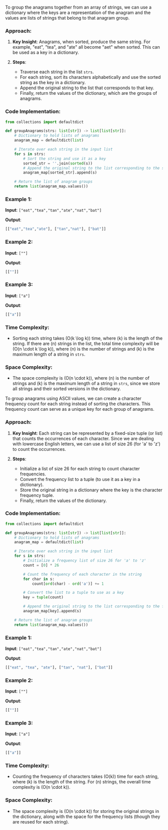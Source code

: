 To group the anagrams together from an array of strings, we can use a dictionary where the keys are a representation of the anagram and the values are lists of strings that belong to that anagram group.

### Approach:

1. **Key Insight**: Anagrams, when sorted, produce the same string. For example, "eat", "tea", and "ate" all become "aet" when sorted. This can be used as a key in a dictionary.

2. **Steps**:
   - Traverse each string in the list `strs`.
   - For each string, sort its characters alphabetically and use the sorted string as the key in a dictionary.
   - Append the original string to the list that corresponds to that key.
   - Finally, return the values of the dictionary, which are the groups of anagrams.

### Code Implementation:

```python
from collections import defaultdict

def groupAnagrams(strs: list[str]) -> list[list[str]]:
    # Dictionary to hold lists of anagrams
    anagram_map = defaultdict(list)

    # Iterate over each string in the input list
    for s in strs:
        # Sort the string and use it as a key
        sorted_str = ''.join(sorted(s))
        # Append the original string to the list corresponding to the sorted key
        anagram_map[sorted_str].append(s)

    # Return the list of anagram groups
    return list(anagram_map.values())
```

### Example 1:
**Input**: `["eat","tea","tan","ate","nat","bat"]`

**Output**:
```python
[["eat","tea","ate"], ["tan","nat"], ["bat"]]
```

### Example 2:
**Input**: `[""]`

**Output**:
```python
[[""]]
```

### Example 3:
**Input**: `["a"]`

**Output**:
```python
[["a"]]
```

### Time Complexity:
- Sorting each string takes \(O(k \log k)\) time, where \(k\) is the length of the string. If there are \(n\) strings in the list, the total time complexity will be \(O(n \cdot k \log k)\), where \(n\) is the number of strings and \(k\) is the maximum length of a string in `strs`.

### Space Complexity:
- The space complexity is \(O(n \cdot k)\), where \(n\) is the number of strings and \(k\) is the maximum length of a string in `strs`, since we store all strings and their sorted versions in the dictionary.


To group anagrams using ASCII values, we can create a character frequency count for each string instead of sorting the characters. This frequency count can serve as a unique key for each group of anagrams.

### Approach:

1. **Key Insight**: Each string can be represented by a fixed-size tuple (or list) that counts the occurrences of each character. Since we are dealing with lowercase English letters, we can use a list of size 26 (for 'a' to 'z') to count the occurrences.

2. **Steps**:
   - Initialize a list of size 26 for each string to count character frequencies.
   - Convert the frequency list to a tuple (to use it as a key in a dictionary).
   - Store the original string in a dictionary where the key is the character frequency tuple.
   - Finally, return the values of the dictionary.

### Code Implementation:

```python
from collections import defaultdict

def groupAnagrams(strs: list[str]) -> list[list[str]]:
    # Dictionary to hold lists of anagrams
    anagram_map = defaultdict(list)

    # Iterate over each string in the input list
    for s in strs:
        # Initialize a frequency list of size 26 for 'a' to 'z'
        count = [0] * 26

        # Count the frequency of each character in the string
        for char in s:
            count[ord(char) - ord('a')] += 1

        # Convert the list to a tuple to use as a key
        key = tuple(count)

        # Append the original string to the list corresponding to the frequency key
        anagram_map[key].append(s)

    # Return the list of anagram groups
    return list(anagram_map.values())
```

### Example 1:
**Input**: `["eat","tea","tan","ate","nat","bat"]`

**Output**:
```python
[["eat", "tea", "ate"], ["tan", "nat"], ["bat"]]
```

### Example 2:
**Input**: `[""]`

**Output**:
```python
[[""]]
```

### Example 3:
**Input**: `["a"]`

**Output**:
```python
[["a"]]
```

### Time Complexity:
- Counting the frequency of characters takes \(O(k)\) time for each string, where \(k\) is the length of the string. For \(n\) strings, the overall time complexity is \(O(n \cdot k)\).

### Space Complexity:
- The space complexity is \(O(n \cdot k)\) for storing the original strings in the dictionary, along with the space for the frequency lists (though they are reused for each string).
